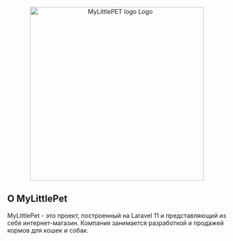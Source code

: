 <p align="center"><a href="https://mylittlepet.online" target="_blank"><img src="https://previews.dropbox.com/p/thumb/ACXr1cQLsqnm4Iwj8va4i3UWqpXCl635TzySSw4hoK-89ZbkQMg4FoWH6InFsdWgCtWtsawKeqhx9BHisOTJ-E6fia3BDDAbuo-u2iEbCbdLKQ10r3sPSxJb0LfA6_Vd4GMTsdMFpJqg0vFy-D0TXm7Wa6WEPqPEaGTuFTD02_3nNtos2LFhpk9v71dpZxoTlRZhtMMYI_T_RbqloG7YB5z0Wb5dGz7EwaZujRKylNGqK-nBWOcWfKY7YHxmgemzCclrTi0ZTmNfGUVS6DnVIRnRmcM5X2dfXyCtqzoXTrjM9sagAm_raMnk8sv6IpxvigDQlol0QrB0qDiNTvH2Mvcn/p.png" width="400" backgroundColor="#FED843" padding="20px" borderRadius="20px" alt="MyLittlePET logo Logo"></a></p>



## О MyLittlePet

MyLittlePet - это проект, построенный на Laravel 11 и представляющий из себя интернет-магазин. Компания занимается разработкой и продажей кормов для кошек и собак.


